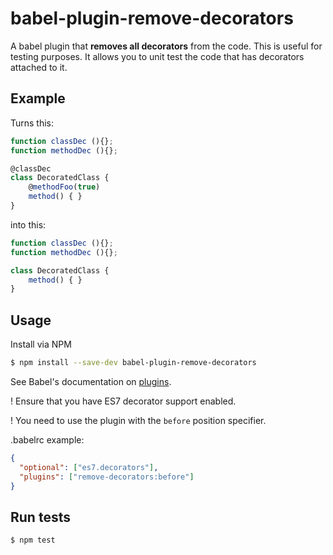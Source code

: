 # babel-plugin-remove-decorators
A babel plugin that **removes all decorators** from the code.
This is useful for testing purposes. It allows you to unit test the code that has decorators attached to it.

## Example
Turns this:

```javascript
function classDec (){};
function methodDec (){};

@classDec
class DecoratedClass {
    @methodFoo(true)
    method() { }
}
```

into this:

```js
function classDec (){};
function methodDec (){};

class DecoratedClass {
    method() { }
}
```


## Usage
Install via NPM
```bash
$ npm install --save-dev babel-plugin-remove-decorators
```

See Babel's documentation on [plugins](https://babeljs.io/docs/advanced/plugins/#usage).

! Ensure that you have ES7 decorator support enabled.

! You need to use the plugin with the `before` position specifier.

.babelrc example:
```json
{
  "optional": ["es7.decorators"],
  "plugins": ["remove-decorators:before"]
}

```

## Run tests
```bash
$ npm test
```
